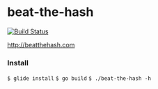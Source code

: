 # beat-the-hash
[![Build Status](https://travis-ci.org/pmpbar/beat-the-hash.svg)](https://travis-ci.org/pmpbar/beat-the-hash)

http://beatthehash.com

### Install
`$ glide install`
`$ go build`
`$ ./beat-the-hash -h`
